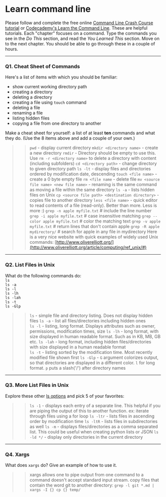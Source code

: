 # Learn command line

Please follow and complete the free online [Command Line Crash Course
tutorial](https://web.archive.org/web/20160708171659/http://cli.learncodethehardway.org/book/) or [Codecademy's Learn the Command Line](https://www.codecademy.com/learn/learn-the-command-line). These are helpful tutorials. Each "chapter" focuses on a command. Type the commands you see in the _Do This_ section, and read the _You Learned This_ section. Move on to the next chapter. You should be able to go through these in a couple of hours.

---

### Q1.  Cheat Sheet of Commands  

Here's a list of items with which you should be familiar:  
* show current working directory path
* creating a directory
* deleting a directory
* creating a file using `touch` command
* deleting a file
* renaming a file
* listing hidden files
* copying a file from one directory to another

Make a cheat sheet for yourself: a list of at least **ten** commands and what they do.  (Use the 8 items above and add a couple of your own.)  

>> `pwd` - display current directory
 `mkdir <directory name>` - create a new directory
 `rmdir` - Directory should be empty to use this. Use `rm -r <directory name>` to delete a directory with content (including subfolders)
 `cd <directory path>` - change directory to given directory path
 `ls -lt` - display files and directories ordered by modification date, descending
 `touch <file name>` - create a 0 byte empty file
 `rm <file name` - delete file
 `mv <source file name> <new file name>` - renaming is the same command as moving a file within the same directory
 `ls -a` - lists hidden files on Unix
 `cp <source file path> <destination directory>` - copies file to another directory
 `less <file name>` - quick editor to read contents of a file (read-only). Better than more. Less is more :)
 `grep -n apple myfile.txt`      # include the line number
 `grep -i apple myfile.txt`       # case insensitive matching
 `grep --color apple myfile.txt`  # color the matching text
 `grep -v apple myfile.txt`	# return lines that don't contain apple
 `grep -R apple mydirectory/`	# search for apple in any file in mydirectory
 Here is a very nice website with quick examples of widely used Unix commands: [http://www.oliverelliott.org/](http://www.oliverelliott.org/article/computing/ref_unix/#)
---

### Q2.  List Files in Unix   

What do the following commands do:  
`ls`  
`ls -a`  
`ls -l`  
`ls -lh`  
`ls -lah`  
`ls -t`  
`ls -Glp`  

> > `ls` - simple file and directory listing. Does not display hidden files
`ls -a` - list all files/directories including hidden ones  
`ls -l` - listing, long format. Displays attributes such as owner, permissions, modification times, size
`ls -lh`  - long format, with size displayed in human readable format. Such as in KB, MB, GB etc.
`ls -lah` - long format, including hidden files/directories with size displayed in a human readable format  
`ls -t`  - listing sorted by the modification time. Most recently modified file shown first
`ls -Glp` - `G` argument colorizes output, so that directories are displayed in a different color. `l` for long format. `p` puts a slash('/') after directory names


---

### Q3.  More List Files in Unix  

Explore these other [ls options](http://www.techonthenet.com/unix/basic/ls.php) and pick 5 of your favorites:

> > `ls -1` - displays each entry of a separate line. This helpful if you are piping the output of this to another function. ex: iterate through files using a for loop
`ls -ltr` - lists files in ascending order by modification time
`ls -ltR` - lists files in subdirectories as well
`ls -m` - displays files/directories as a comma separated list. This could be useful when creating python lists or JSON
`ls -ld */` - display only directories in the current directory

---

### Q4.  Xargs   

What does `xargs` do? Give an example of how to use it.

> > xargs allows one to pipe output from one command to a command doesn't accept standard input stream.
copy files that contain the word git to another directory:
`grep -l git *.md | xargs -I {} cp {} temp/`
